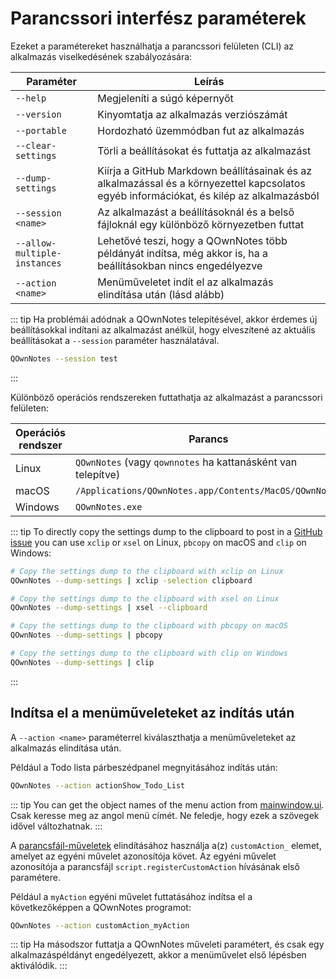# Parancssori interfész paraméterek

Ezeket a paramétereket használhatja a parancssori felületen (CLI) az alkalmazás viselkedésének szabályozására:

| Paraméter                    | Leírás                                                                                                                                   |
| ---------------------------- | ---------------------------------------------------------------------------------------------------------------------------------------- |
| `--help`                     | Megjeleníti a súgó képernyőt                                                                                                             |
| `--version`                  | Kinyomtatja az alkalmazás verziószámát                                                                                                   |
| `--portable`                 | Hordozható üzemmódban fut az alkalmazás                                                                                                  |
| `--clear-settings`           | Törli a beállításokat és futtatja az alkalmazást                                                                                         |
| `--dump-settings`            | Kiírja a GitHub Markdown beállításainak és az alkalmazással és a környezettel kapcsolatos egyéb információkat, és kilép az alkalmazásból |
| `--session <name>`     | Az alkalmazást a beállításoknál és a belső fájloknál egy különböző környezetben futtat                                                   |
| `--allow-multiple-instances` | Lehetővé teszi, hogy a QOwnNotes több példányát indítsa, még akkor is, ha a beállításokban nincs engedélyezve                            |
| `--action <name>`      | Menüműveletet indít el az alkalmazás elindítása után (lásd alább)                                                                        |

::: tip
Ha problémái adódnak a QOwnNotes telepítésével, akkor érdemes új beállításokkal indítani az alkalmazást anélkül, hogy elveszítené az aktuális beállításokat a `--session` paraméter használatával.

```bash
QOwnNotes --session test
```
:::

Különböző operációs rendszereken futtathatja az alkalmazást a parancssori felületen:

| Operációs rendszer | Parancs                                                      |
| ------------------ | ------------------------------------------------------------ |
| Linux              | `QOwnNotes` (vagy `qownnotes` ha kattanásként van telepítve) |
| macOS              | `/Applications/QOwnNotes.app/Contents/MacOS/QOwnNotes`       |
| Windows            | `QOwnNotes.exe`                                              |

::: tip
To directly copy the settings dump to the clipboard to post in a [GitHub issue](https://github.com/pbek/QOwnNotes/issues) you can use `xclip` or `xsel` on Linux, `pbcopy` on macOS and `clip` on Windows:

```bash
# Copy the settings dump to the clipboard with xclip on Linux
QOwnNotes --dump-settings | xclip -selection clipboard

# Copy the settings dump to the clipboard with xsel on Linux
QOwnNotes --dump-settings | xsel --clipboard

# Copy the settings dump to the clipboard with pbcopy on macOS
QOwnNotes --dump-settings | pbcopy

# Copy the settings dump to the clipboard with clip on Windows
QOwnNotes --dump-settings | clip
```
:::

## Indítsa el a menüműveleteket az indítás után

A ` --action <name> ` paraméterrel kiválaszthatja a menüműveleteket az alkalmazás elindítása után.

Például a Todo lista párbeszédpanel megnyitásához indítás után:

```bash
QOwnNotes --action actionShow_Todo_List
```

::: tip
You can get the object names of the menu action from [mainwindow.ui](https://github.com/pbek/QOwnNotes/blob/main/src/mainwindow.ui). Csak keresse meg az angol menü címét. Ne feledje, hogy ezek a szövegek idővel változhatnak.
:::

A [parancsfájl-műveletek](../scripting/methods-and-objects.md#registering-a-custom-action) elindításához használja a(z) `customAction_` elemet, amelyet az egyéni művelet azonosítója követ. Az egyéni művelet azonosítója a parancsfájl `script.registerCustomAction` hívásának első paramétere.

Például a `myAction` egyéni művelet futtatásához indítsa el a következőképpen a QOwnNotes programot:

```bash
QOwnNotes --action customAction_myAction
```

::: tip
Ha másodszor futtatja a QOwnNotes műveleti paramétert, és csak egy alkalmazáspéldányt engedélyezett, akkor a menüművelet első lépésben aktiválódik.
:::
